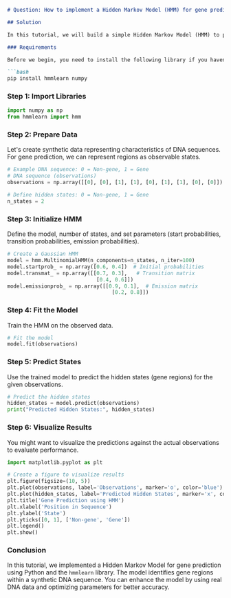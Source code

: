 ```markdown
# Question: How to implement a Hidden Markov Model (HMM) for gene prediction in bioinformatics using Python?

## Solution

In this tutorial, we will build a simple Hidden Markov Model (HMM) to predict gene regions in a DNA sequence using Python. We'll use the `hmmlearn` library, which allows us to create and manipulate HMMs conveniently.

### Requirements

Before we begin, you need to install the following library if you haven't already:

```bash
pip install hmmlearn numpy
```

### Step 1: Import Libraries

```python
import numpy as np
from hmmlearn import hmm
```

### Step 2: Prepare Data

Let's create synthetic data representing characteristics of DNA sequences. For gene prediction, we can represent regions as observable states.

```python
# Example DNA sequence: 0 = Non-gene, 1 = Gene
# DNA sequence (observations)
observations = np.array([[0], [0], [1], [1], [0], [1], [1], [0], [0]])

# Define hidden states: 0 = Non-gene, 1 = Gene
n_states = 2
```

### Step 3: Initialize HMM

Define the model, number of states, and set parameters (start probabilities, transition probabilities, emission probabilities).

```python
# Create a Gaussian HMM
model = hmm.MultinomialHMM(n_components=n_states, n_iter=100)
model.startprob_ = np.array([0.6, 0.4])  # Initial probabilities
model.transmat_ = np.array([[0.7, 0.3],   # Transition matrix
                             [0.4, 0.6]])
model.emissionprob_ = np.array([[0.9, 0.1],  # Emission matrix
                                  [0.2, 0.8]])
```

### Step 4: Fit the Model

Train the HMM on the observed data.

```python
# Fit the model
model.fit(observations)
```

### Step 5: Predict States

Use the trained model to predict the hidden states (gene regions) for the given observations.

```python
# Predict the hidden states
hidden_states = model.predict(observations)
print("Predicted Hidden States:", hidden_states)
```

### Step 6: Visualize Results

You might want to visualize the predictions against the actual observations to evaluate performance.

```python
import matplotlib.pyplot as plt

# Create a figure to visualize results
plt.figure(figsize=(10, 5))
plt.plot(observations, label='Observations', marker='o', color='blue')
plt.plot(hidden_states, label='Predicted Hidden States', marker='x', color='red')
plt.title('Gene Prediction using HMM')
plt.xlabel('Position in Sequence')
plt.ylabel('State')
plt.yticks([0, 1], ['Non-gene', 'Gene'])
plt.legend()
plt.show()
```

### Conclusion

In this tutorial, we implemented a Hidden Markov Model for gene prediction using Python and the `hmmlearn` library. The model identifies gene regions within a synthetic DNA sequence. You can enhance the model by using real DNA data and optimizing parameters for better accuracy.
```